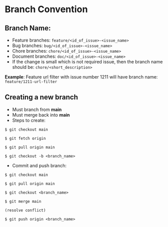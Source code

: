 # Branch Convention

## Branch Name: 

- Feature branches: `feature/<id_of_issue>-<issue_name>`
- Bug branches: `bug/<id_of_issue>-<issue_name>`
- Chore branches: `chore/<id_of_issue>-<issue_name>`
- Document branches: `doc/<id_of_issue>-<issue_name>`
- If the change is small which is not required issue, then the branch name should be: `chore/<short_description>`

**Example**: Feature url filter with issue number 1211 will have branch name: `feature/1211-url-filter`

## Creating a new branch
- Must branch from **main**
- Must merge back into **main**
- Steps to create: 

`$ git checkout main`
  
`$ git fetch origin`

`$ git pull origin main`

`$ git checkout -b <branch_name>`

- Commit and push branch:

`$ git checkout main`

`$ git pull origin main`

`$ git checkout <branch_name>`

`$ git merge main`

`(resolve conflict)`

`$ git push origin <branch_name>`
